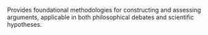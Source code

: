 Provides foundational methodologies for constructing and assessing arguments, applicable in both philosophical debates and scientific hypotheses.